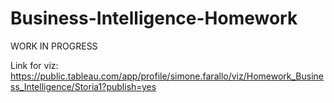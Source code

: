 # Business-Intelligence-Homework
WORK IN PROGRESS

Link for viz: https://public.tableau.com/app/profile/simone.farallo/viz/Homework_Business_Intelligence/Storia1?publish=yes
